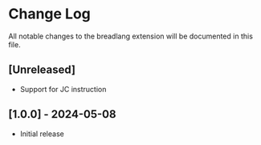 # Change Log

All notable changes to the breadlang extension will be documented in this file.



## [Unreleased]
- Support for JC instruction

## [1.0.0] - 2024-05-08
- Initial release